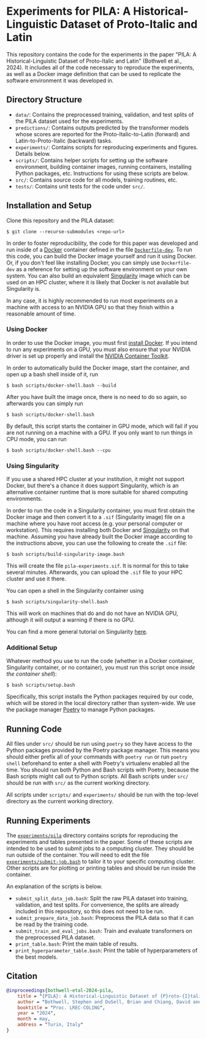# Experiments for PILA: A Historical-Linguistic Dataset of Proto-Italic and Latin

This repository contains the code for the experiments in the paper
"PILA: A Historical-Linguistic Dataset of Proto-Italic and Latin"
(Bothwell et al., 2024). It includes all of the code necessary to reproduce the
experiments, as well as a Docker image definition that can be used to replicate
the software environment it was developed in.

## Directory Structure

* `data/`: Contains the preprocessed training, validation, and test splits of
  the PILA dataset used for the experiments.
* `predictions/`: Contains outputs predicted by the transformer models whose
  scores are reported for the Proto-Italic-to-Latin (forward) and
  Latin-to-Proto-Italic (backward) tasks.
* `experiments/`: Contains scripts for reproducing experiments and figures.
  Details below.
* `scripts/`: Contains helper scripts for setting up the software environment,
  building container images, running containers, installing Python packages,
  etc. Instructions for using these scripts are below.
* `src/`: Contains source code for all models, training routines, etc.
* `tests/`: Contains unit tests for the code under `src/`.

## Installation and Setup

Clone this repository and the PILA dataset:

    $ git clone --recurse-submodules <repo-url>

In order to foster reproducibility, the code for this paper was developed and
run inside of a [Docker](https://www.docker.com/) container defined in the file
[`Dockerfile-dev`](Dockerfile-dev). To run this code, you can build the
Docker image yourself and run it using Docker. Or, if you don't feel like
installing Docker, you can simply use `Dockerfile-dev` as a reference for
setting up the software environment on your own system. You can also build
an equivalent [Singularity](https://sylabs.io/docs/#singularity) image which
can be used on an HPC cluster, where it is likely that Docker is not available
but Singularity is.

In any case, it is highly recommended to run most experiments on a machine with
access to an NVIDIA GPU so that they finish within a reasonable amount of time.

### Using Docker

In order to use the Docker image, you must first
[install Docker](https://www.docker.com/get-started).
If you intend to run any experiments on a GPU, you must also ensure that your
NVIDIA driver is set up properly and install the
[NVIDIA Container Toolkit](https://docs.nvidia.com/datacenter/cloud-native/container-toolkit/install-guide.html).

In order to automatically build the Docker image, start the container, and open
up a bash shell inside of it, run

    $ bash scripts/docker-shell.bash --build

After you have built the image once, there is no need to do so again, so
afterwards you can simply run

    $ bash scripts/docker-shell.bash

By default, this script starts the container in GPU mode, which will fail if
you are not running on a machine with a GPU. If you only want to run things in
CPU mode, you can run

    $ bash scripts/docker-shell.bash --cpu

### Using Singularity

If you use a shared HPC cluster at your institution, it might not support
Docker, but there's a chance it does support Singularity, which is an
alternative container runtime that is more suitable for shared computing
environments.

In order to run the code in a Singularity container, you must first obtain the
Docker image and then convert it to a `.sif` (Singularity image) file on a
machine where you have root access (e.g. your personal computer or
workstation). This requires installing both Docker and
[Singularity](https://docs.sylabs.io/guides/latest/user-guide/quick_start.html)
on that machine. Assuming you have already built the Docker image according to
the instructions above, you can use the following to create the `.sif` file:

    $ bash scripts/build-singularity-image.bash

This will create the file `pila-experiments.sif`. It is normal for this to take
several minutes. Afterwards, you can upload the `.sif` file to your HPC cluster
and use it there.

You can open a shell in the Singularity container using

    $ bash scripts/singularity-shell.bash

This will work on machines that do and do not have an NVIDIA GPU, although it
will output a warning if there is no GPU.

You can find a more general tutorial on Singularity
[here](https://github.com/bdusell/singularity-tutorial).

### Additional Setup

Whatever method you use to run the code (whether in a Docker container,
Singularity container, or no container), you must run this script once *inside
the container shell*):

    $ bash scripts/setup.bash

Specifically, this script installs the Python packages required by our code,
which will be stored in the local directory rather than system-wide. We use the
package manager [Poetry](https://python-poetry.org/) to manage Python packages.

## Running Code

All files under `src/` should be run using `poetry` so they have access to the
Python packages provided by the Poetry package manager. This means you should
either prefix all of your commands with `poetry run` or run `poetry shell`
beforehand to enter a shell with Poetry's virtualenv enabled all the time. You
should run both Python and Bash scripts with Poetry, because the Bash scripts
might call out to Python scripts. All Bash scripts under `src/` should be run
with `src/` as the current working directory.

All scripts under `scripts/` and `experiments/` should be run with the
top-level directory as the current working directory.

## Running Experiments

The [`experiments/pila`](experiments/pila) directory contains scripts for
reproducing the experiments and tables presented in the paper. Some of these
scripts are intended to be used to submit jobs to a computing cluster. They
should be run outside of the container. You will need to edit the file
[`experiments/submit-job.bash`](experiments/submit-job.bash)
to tailor it to your specific computing cluster. Other scripts are for plotting
or printing tables and should be run inside the container.

An explanation of the scripts is below.

* `submit_split_data_job.bash`: Split the raw PILA dataset into training,
  validation, and test splits. For convenience, the splits are already
  included in this repository, so this does not need to be run.
* `submit_prepare_data_job.bash`: Preprocess the PILA data so that it can be
  read by the training code.
* `submit_train_and_eval_jobs.bash`: Train and evaluate transformers on the
  preprocessed PILA dataset.
* `print_table.bash`: Print the main table of results.
* `print_hyperparameter_table.bash`: Print the table of hyperparameters of the
  best models.

## Citation

```bibtex
@inproceedings{bothwell-etal-2024-pila,
    title = "{PILA}: A Historical-Linguistic Dataset of {P}roto-{I}talic and {L}atin",
    author = "Bothwell, Stephen and DuSell, Brian and Chiang, David and Krostenko, Brian",
    booktitle = "Proc. LREC-COLING",
    year = "2024",
    month = may,
    address = "Turin, Italy"
}
```
